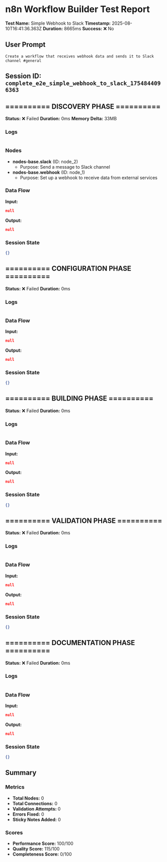 # n8n Workflow Builder Test Report

**Test Name:** Simple Webhook to Slack
**Timestamp:** 2025-08-10T16:41:36.363Z
**Duration:** 8665ms
**Success:** ❌ No

## User Prompt
```
Create a workflow that receives webhook data and sends it to Slack channel #general
```

## Session ID: `complete_e2e_simple_webhook_to_slack_1754844096363`

## ========== DISCOVERY PHASE ==========

**Status:** ❌ Failed
**Duration:** 0ms
**Memory Delta:** 33MB

### Logs
```
```

### Nodes
- **nodes-base.slack** (ID: node_2)
  - Purpose: Send a message to Slack channel
- **nodes-base.webhook** (ID: node_1)
  - Purpose: Set up a webhook to receive data from external services

### Data Flow
**Input:**
```json
null
```

**Output:**
```json
null
```

### Session State
```json
{}
```

## ========== CONFIGURATION PHASE ==========

**Status:** ❌ Failed
**Duration:** 0ms

### Logs
```
```

### Data Flow
**Input:**
```json
null
```

**Output:**
```json
null
```

### Session State
```json
{}
```

## ========== BUILDING PHASE ==========

**Status:** ❌ Failed
**Duration:** 0ms

### Logs
```
```

### Data Flow
**Input:**
```json
null
```

**Output:**
```json
null
```

### Session State
```json
{}
```

## ========== VALIDATION PHASE ==========

**Status:** ❌ Failed
**Duration:** 0ms

### Logs
```
```

### Data Flow
**Input:**
```json
null
```

**Output:**
```json
null
```

### Session State
```json
{}
```

## ========== DOCUMENTATION PHASE ==========

**Status:** ❌ Failed
**Duration:** 0ms

### Logs
```
```

### Data Flow
**Input:**
```json
null
```

**Output:**
```json
null
```

### Session State
```json
{}
```

## Summary

### Metrics
- **Total Nodes:** 0
- **Total Connections:** 0
- **Validation Attempts:** 0
- **Errors Fixed:** 0
- **Sticky Notes Added:** 0

### Scores
- **Performance Score:** 100/100
- **Quality Score:** 115/100
- **Completeness Score:** 0/100
